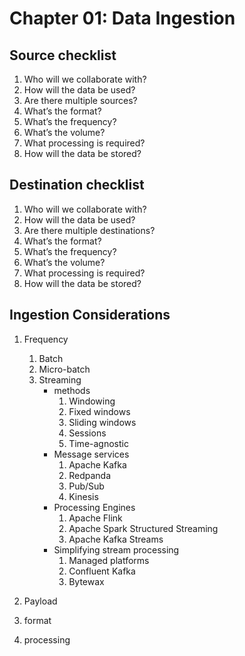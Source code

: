 # Chapter 01: Data Ingestion

## Source checklist
1. Who will we collaborate with?
2. How will the data be used?
3. Are there multiple sources?
4. What’s the format?
5. What’s the frequency?
6. What’s the volume?
7. What processing is required?
8. How will the data be stored?

## Destination checklist
1. Who will we collaborate with?
2. How will the data be used?
3. Are there multiple destinations?
4. What’s the format?
5. What’s the frequency?
6. What’s the volume?
7. What processing is required?
8. How will the data be stored?

## Ingestion Considerations
1. Frequency
   1. Batch
   2. Micro-batch
   3. Streaming
         - methods
           1. Windowing
           2. Fixed windows
           3. Sliding windows
           4. Sessions
           5. Time-agnostic
         - Message services
           1. Apache Kafka
           2. Redpanda
           3. Pub/Sub
           4. Kinesis
         - Processing Engines
           1. Apache Flink
           2. Apache Spark Structured Streaming
           3. Apache Kafka Streams
         - Simplifying stream processing
           1. Managed platforms
           2. Confluent Kafka
           3. Bytewax
        
3. Payload
4. format
5. processing
